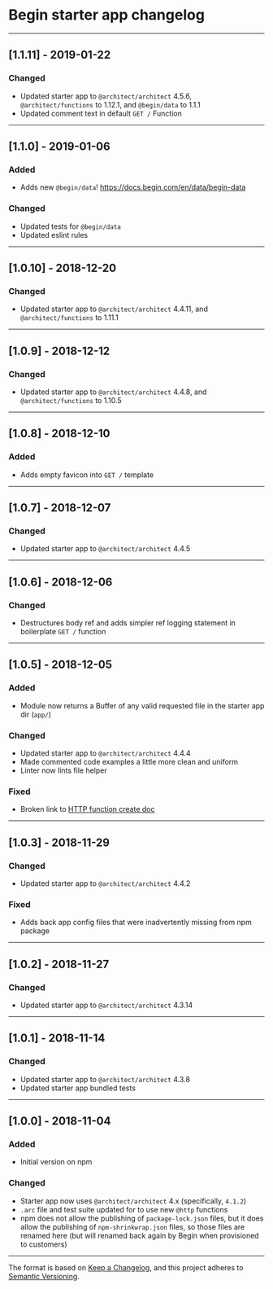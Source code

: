 # Begin starter app changelog

---

## [1.1.11] - 2019-01-22

### Changed

- Updated starter app to `@architect/architect` 4.5.6, `@architect/functions` to 1.12.1, and `@begin/data` to 1.1.1
- Updated comment text in default `GET /` Function

---

## [1.1.0] - 2019-01-06

### Added

- Adds new `@begin/data`! https://docs.begin.com/en/data/begin-data

### Changed

- Updated tests for `@begin/data`
- Updated eslint rules

---

## [1.0.10] - 2018-12-20

### Changed

- Updated starter app to `@architect/architect` 4.4.11, and `@architect/functions` to 1.11.1

---

## [1.0.9] - 2018-12-12

### Changed

- Updated starter app to `@architect/architect` 4.4.8, and `@architect/functions` to 1.10.5

---

## [1.0.8] - 2018-12-10

### Added

- Adds empty favicon into `GET /` template

---

## [1.0.7] - 2018-12-07

### Changed

- Updated starter app to `@architect/architect` 4.4.5

---

## [1.0.6] - 2018-12-06

### Changed

- Destructures body ref and adds simpler ref logging statement in boilerplate `GET /` function

---

## [1.0.5] - 2018-12-05

### Added

- Module now returns a Buffer of any valid requested file in the starter app dir (`app/`)


### Changed

- Updated starter app to `@architect/architect` 4.4.4
- Made commented code examples a little more clean and uniform
- Linter now lints file helper


### Fixed

- Broken link to [HTTP function create doc](https://docs.begin.com/en/functions/http/)

---

## [1.0.3] - 2018-11-29

### Changed

- Updated starter app to `@architect/architect` 4.4.2


### Fixed

- Adds back app config files that were inadvertently missing from npm package

---

## [1.0.2] - 2018-11-27

### Changed

- Updated starter app to `@architect/architect` 4.3.14

---

## [1.0.1] - 2018-11-14

### Changed

- Updated starter app to `@architect/architect` 4.3.8
- Updated starter app bundled tests

---

## [1.0.0] - 2018-11-04

### Added

- Initial version on npm


### Changed

- Starter app now uses `@architect/architect` 4.x (specifically, `4.1.2`)
- `.arc` file and test suite updated for to use new `@http` functions
- npm does not allow the publishing of `package-lock.json` files, but it does allow the publishing of `npm-shrinkwrap.json` files, so those files are renamed here (but will renamed back again by Begin when provisioned to customers)

---

The format is based on [Keep a Changelog](https://keepachangelog.com/en/1.0.0/), and this project adheres to [Semantic Versioning](https://semver.org/spec/v2.0.0.html).